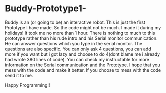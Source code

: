 # Buddy-Prototype1-
Buddy is an (or going to be) an interactive robot. This is just the first Prototype I have made. So the code might not be much. I made it during my holidays! 
It took me no more than 1 hour. There is nothing to much to this prototype rather than his rude intro and his Serial monitor
communication. He can answer questions which you type in the serial monitor. The questions are also specific. You can only ask 4 questions, you can add more if you want but i got lazy and choose to do 4(dont blame me i already had wrote 380 lines of code). You can check my instructable for more information on the Serial communication and the Prototype. I hope that you mess with the code and make it better. If you choose to mess with the code
send it to me.

Happy Programming!!
